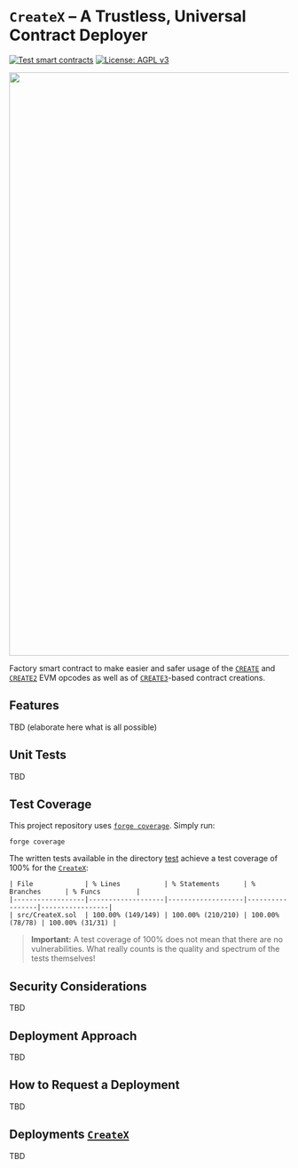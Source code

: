 # `CreateX` – A Trustless, Universal Contract Deployer

[![Test smart contracts](https://github.com/pcaversaccio/createx/actions/workflows/test-contracts.yml/badge.svg)](https://github.com/pcaversaccio/createx/actions/workflows/test-contracts.yml)
[![License: AGPL v3](https://img.shields.io/badge/License-AGPL_v3-blue.svg)](https://www.gnu.org/licenses/agpl-3.0)

<img src=https://github-production-user-asset-6210df.s3.amazonaws.com/25297591/272914952-38a5989c-0113-427d-9158-47646971b7d8.png  width="1050"/>

Factory smart contract to make easier and safer usage of the [`CREATE`](https://www.evm.codes/#f0?fork=shanghai) and [`CREATE2`](https://www.evm.codes/#f5?fork=shanghai) EVM opcodes as well as of [`CREATE3`](https://github.com/ethereum/EIPs/pull/3171)-based contract creations.

## Features

TBD (elaborate here what is all possible)

## Unit Tests

TBD

## Test Coverage

This project repository uses [`forge coverage`](https://book.getfoundry.sh/reference/forge/forge-coverage). Simply run:

```console
forge coverage
```

The written tests available in the directory [test](./test) achieve a test coverage of 100% for the [`CreateX`](./src/CreateX.sol):

```console
| File             | % Lines           | % Statements      | % Branches      | % Funcs         |
|------------------|-------------------|-------------------|-----------------|-----------------|
| src/CreateX.sol  | 100.00% (149/149) | 100.00% (210/210) | 100.00% (78/78) | 100.00% (31/31) |
```

> **Important:** A test coverage of 100% does not mean that there are no vulnerabilities. What really counts is the quality and spectrum of the tests themselves!

## Security Considerations

TBD

## Deployment Approach

TBD

## How to Request a Deployment

TBD

## Deployments [`CreateX`](./src/CreateX.sol)

TBD
